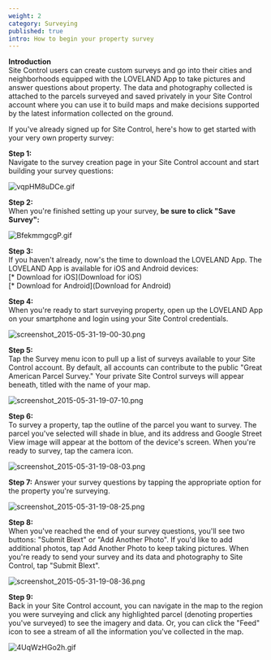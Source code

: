 ```yaml
---
weight: 2
category: Surveying
published: true
intro: How to begin your property survey
---
```

**Introduction**  
Site Control users can create custom surveys and go into their cities and neighborhoods equipped with the LOVELAND App to take pictures and answer questions about property. The data and photography collected is attached to the parcels surveyed and saved privately in your Site Control account where you can use it to build maps and make decisions supported by the latest information collected on the ground.

If you've already signed up for Site Control, here's how to get started with your very own property survey:

**Step 1:**   
Navigate to the survey creation page in your Site Control account and start building your survey questions:

![vqpHM8uDCe.gif]({{site.baseurl}}/img/vqpHM8uDCe.gif)


**Step 2:**  
When you're finished setting up your survey, **be sure to click "Save Survey":**

![BfekmmgcgP.gif]({{site.baseurl}}/img/BfekmmgcgP.gif)


**Step 3:**  
If you haven't already, now's the time to download the LOVELAND App. The LOVELAND App is available for iOS and Android devices:  
[* Download for iOS](Download for iOS)  
[* Download for Android](Download for Android)


**Step 4:**  
When you're ready to start surveying property, open up the LOVELAND App on your smartphone and login using your Site Control credentials.

![screenshot_2015-05-31-19-00-30.png]({{site.baseurl}}/img/screenshot_2015-05-31-19-00-30.png)


**Step 5:**  
Tap the Survey menu icon to pull up a list of surveys available to your Site Control account. By default, all accounts can contribute to the public "Great American Parcel Survey." Your private Site Control surveys will appear beneath, titled with the name of your map.

![screenshot_2015-05-31-19-07-10.png]({{site.baseurl}}/img/screenshot_2015-05-31-19-07-10.png)


**Step 6:**  
To survey a property, tap the outline of the parcel you want to survey. The parcel you've selected will shade in blue, and its address and Google Street View image will appear at the bottom of the device's screen. When you're ready to survey, tap the camera icon.

![screenshot_2015-05-31-19-08-03.png]({{site.baseurl}}/img/screenshot_2015-05-31-19-08-03.png)


**Step 7:**
Answer your survey questions by tapping the appropriate option for the property you're surveying.

![screenshot_2015-05-31-19-08-25.png]({{site.baseurl}}/img/screenshot_2015-05-31-19-08-25.png)


**Step 8:**  
When you've reached the end of your survey questions, you'll see two buttons: "Submit Blext" or "Add Another Photo". If you'd like to add additional photos, tap Add Another Photo to keep taking pictures. When you're ready to send your survey and its data and photography to Site Control, tap "Submit Blext".

![screenshot_2015-05-31-19-08-36.png]({{site.baseurl}}/img/screenshot_2015-05-31-19-08-36.png)


**Step 9:**  
Back in your Site Control account, you can navigate in the map to the region you were surveying and click any highlighted parcel (denoting properties you've surveyed) to see the imagery and data. Or, you can click the "Feed" icon to see a stream of all the information you've collected in the map.

![4UqWzHGo2h.gif]({{site.baseurl}}/img/4UqWzHGo2h.gif)
